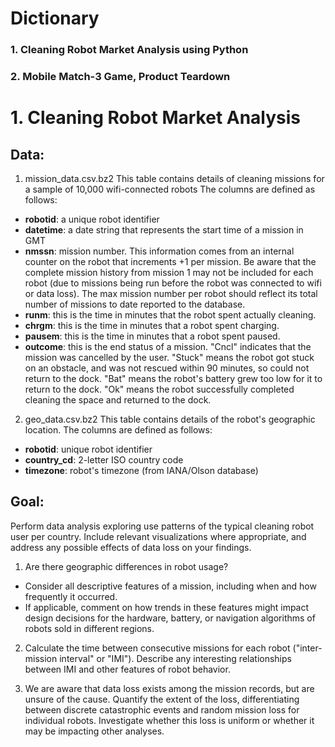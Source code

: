 # Dictionary
### 1. Cleaning Robot Market Analysis using Python
### 2. Mobile Match-3 Game, Product Teardown


# 1. Cleaning Robot Market Analysis

## Data:
1. mission_data.csv.bz2
This table contains details of cleaning missions for a sample of 10,000 wifi-connected robots
The columns are defined as follows:
 * **robotid**: a unique robot identifier
 * **datetime**: a date string that represents the start time of a mission in GMT
 * **nmssn**: mission number. This information comes from an internal counter on the robot that increments +1 per mission. Be aware that the complete mission history from mission 1 may not be included for each robot (due to missions being run before the robot was connected to wifi or data loss). The max mission number per robot should reflect its total number of missions to date reported to the database.
 * **runm**: this is the time in minutes that the robot spent actually cleaning.
 * **chrgm**: this is the time in minutes that a robot spent charging.
 * **pausem**: this is the time in minutes that a robot spent paused.
 * **outcome**: this is the end status of a mission. "Cncl" indicates that the mission was cancelled by the user. "Stuck" means the robot got stuck on an obstacle, and was not rescued within 90 minutes, so could not return to the dock. "Bat" means the robot's battery grew too low for it to return to the dock. "Ok" means the robot successfully completed cleaning the space and returned to the dock.

2. geo_data.csv.bz2
This table contains details of the robot's geographic location.
The columns are defined as follows:
 * **robotid**: unique robot identifier
 * **country_cd**: 2-letter ISO country code
 * **timezone**: robot's timezone (from IANA/Olson database)
 
 
 ## Goal:
 Perform data analysis exploring use patterns of the typical cleaning robot user per country. Include relevant visualizations where appropriate, and address any possible effects of data loss on your findings.

1. Are there geographic differences in robot usage?
  - Consider all descriptive features of a mission, including when and how frequently it occurred.
  - If applicable, comment on how trends in these features might impact design decisions for the hardware, battery, or navigation algorithms of robots sold in different regions.
  
2. Calculate the time between consecutive missions for each robot ("inter-mission interval" or "IMI"). Describe any interesting relationships between IMI and other features of robot behavior.

3. We are aware that data loss exists among the mission records, but are unsure of the cause. Quantify the extent of the loss, differentiating between discrete catastrophic events and random mission loss for individual robots. Investigate whether this loss is uniform or whether it may be impacting other analyses.
